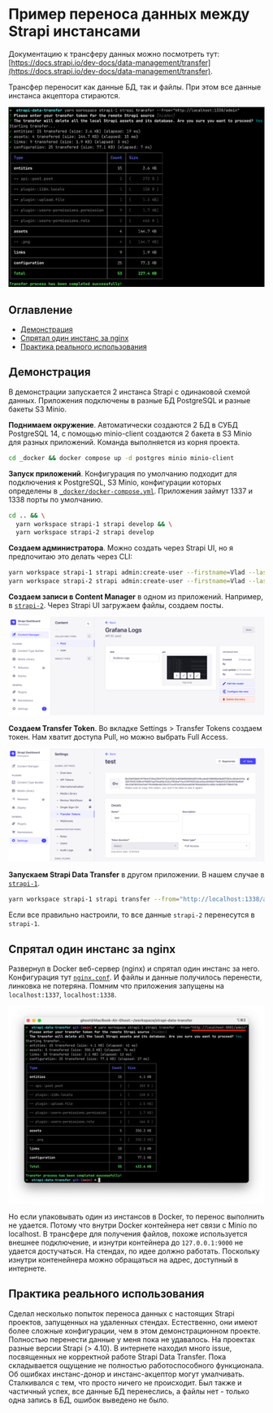 # Пример переноса данных между Strapi инстансами

Документацию к трансферу данных можно посмотреть тут:
[https://docs.strapi.io/dev-docs/data-management/transfer](https://docs.strapi.io/dev-docs/data-management/transfer).

Трансфер переносит как данные БД, так и файлы. При этом все данные инстанса
акцептора стираются.

![](./docs/local-transfer-1.png)

## Оглавление

- [Демонстрация](#демонстрация)
- [Спрятал один инстанс за nginx](#спрятал-один-инстанс-за-nginx)
- [Практика реального использования](#практика-реального-использования)

## Демонстрация

В демонстрации запускается 2 инстанса Strapi с одинаковой схемой данных.
Приложения подключены в разные БД PostgreSQL и разные бакеты S3 Minio.

**Поднимаем окружение**. Автоматически создаются 2 БД в СУБД PostgreSQL 14, с
помощью minio-client создаются 2 бакета в S3 Minio для разных приложений.
Команда выполняется из корня проекта.

```sh
cd _docker && docker compose up -d postgres minio minio-client
```

**Запуск приложений**. Конфигурация по умолчанию подходит для подключения к
PostgreSQL, S3 Minio, конфигурации которых определены в
[`_docker/docker-compose.yml`](./_docker/docker-compose.yml). Приложения займут
1337 и 1338 порты по умолчанию.

```sh
cd .. && \
  yarn workspace strapi-1 strapi develop && \
  yarn workspace strapi-2 strapi develop
```

**Создаем администратора**. Можно создать через Strapi UI, но я предпочитаю это
делать через CLI:

```sh
yarn workspace strapi-1 strapi admin:create-user --firstname=Vlad --lastname=Kuznetsov --email=v.kuznetsov@proscom.ru --password=Qwerty12 && \
yarn workspace strapi-2 strapi admin:create-user --firstname=Vlad --lastname=Kuznetsov --email=v.kuznetsov@proscom.ru --password=Qwerty12
```

**Создаем записи в Content Manager** в одном из приложений. Например, в
[`strapi-2`](./packages/strapi2/). Через Strapi UI загружаем файлы, создаем
посты.

![](./docs/local-transfer-2.png)

**Создаем Transfer Token**. Во вкладке Settings > Transfer Tokens создаем
токен. Нам хватит доступа Pull, но можно выбрать Full Access.

![](./docs/local-transfer-3.png)

**Запускаем Strapi Data Transfer** в другом приложении. В нашем случае в [`strapi-1`](./packages/strapi1/).

```sh
yarn workspace strapi-1 strapi transfer --from="http://localhost:1338/admin"
```

Если все правильно настроили, то все данные `strapi-2` перенесутся в `strapi-1`.

## Спрятал один инстанс за nginx

Развернул в Docker веб-сервер (nginx) и спрятал один инстанс за него.
Конфигурация тут [`nginx.conf`](./_docker/nginx/nginx.conf). И файлы и данные
получилось перенести, линковка не потеряна. Помним что приложения запущены на
`localhost:1337`, `localhost:1338`.

<img src="./docs/local-transfer-4.png" width="913px">

Но если упаковывать один из инстансов в Docker, то перенос выполнить не
удается. Потому что внутри Docker контейнера нет связи с Minio по localhost. В
трансфере для получения файлов, похоже используется внешнее подключение, и
изнутри контейнера до `127.0.0.1:9000` не удается достучаться. На стендах, по
идее должно работать. Поскольку изнутри контенейнера можно обращаться на адрес,
доступный в интернете.

## Практика реального использования

Сделал несколько попыток переноса данных с настоящих Strapi проектов,
запущенных на удаленных стендах. Естественно, они имеют более сложные
конфигурации, чем в этом демонстрационном проекте. Полностью перенести данные у
меня пока не удавалось. На проектах разные версии Strapi (> 4.10). В интернете
находил много issue, посвященных не корректной работе Strapi Data Transfer.
Пока складывается ощущение не полностью работоспособного функционала. Об
ошибках инстанс-донор и инстанс-акцептор могут умалчивать. Сталкивался с тем,
что просто ничего не происходит. Был также и частичный успех, все данные БД
перенеслись, а файлы нет - только одна запись в БД, ошибок выведено не было.
